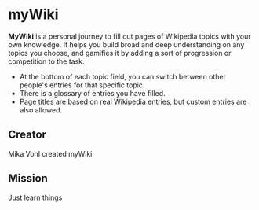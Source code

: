 
# myWiki

**MyWiki** is a personal journey to fill out pages of Wikipedia topics with your own knowledge. It helps you build broad and deep understanding on any topics you choose, and gamifies it by adding a sort of progression or competition to the task.

- At the bottom of each topic field, you can switch between other people's entries for that specific topic.
- There is a glossary of entries you have filled.
- Page titles are based on real Wikipedia entries, but custom entries are also allowed.

## Creator
Mika Vohl created myWiki

## Mission
Just learn things
